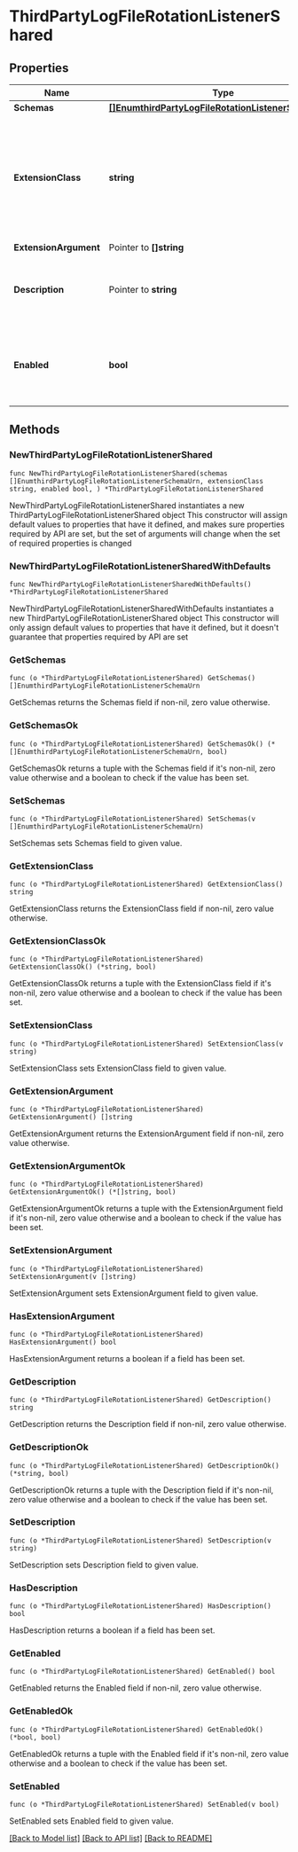 # ThirdPartyLogFileRotationListenerShared

## Properties

Name | Type | Description | Notes
------------ | ------------- | ------------- | -------------
**Schemas** | [**[]EnumthirdPartyLogFileRotationListenerSchemaUrn**](EnumthirdPartyLogFileRotationListenerSchemaUrn.md) |  | 
**ExtensionClass** | **string** | The fully-qualified name of the Java class providing the logic for the Third Party Log File Rotation Listener. | 
**ExtensionArgument** | Pointer to **[]string** |  | [optional] 
**Description** | Pointer to **string** | A description for this Log File Rotation Listener | [optional] 
**Enabled** | **bool** | Indicates whether the Log File Rotation Listener is enabled for use. | 

## Methods

### NewThirdPartyLogFileRotationListenerShared

`func NewThirdPartyLogFileRotationListenerShared(schemas []EnumthirdPartyLogFileRotationListenerSchemaUrn, extensionClass string, enabled bool, ) *ThirdPartyLogFileRotationListenerShared`

NewThirdPartyLogFileRotationListenerShared instantiates a new ThirdPartyLogFileRotationListenerShared object
This constructor will assign default values to properties that have it defined,
and makes sure properties required by API are set, but the set of arguments
will change when the set of required properties is changed

### NewThirdPartyLogFileRotationListenerSharedWithDefaults

`func NewThirdPartyLogFileRotationListenerSharedWithDefaults() *ThirdPartyLogFileRotationListenerShared`

NewThirdPartyLogFileRotationListenerSharedWithDefaults instantiates a new ThirdPartyLogFileRotationListenerShared object
This constructor will only assign default values to properties that have it defined,
but it doesn't guarantee that properties required by API are set

### GetSchemas

`func (o *ThirdPartyLogFileRotationListenerShared) GetSchemas() []EnumthirdPartyLogFileRotationListenerSchemaUrn`

GetSchemas returns the Schemas field if non-nil, zero value otherwise.

### GetSchemasOk

`func (o *ThirdPartyLogFileRotationListenerShared) GetSchemasOk() (*[]EnumthirdPartyLogFileRotationListenerSchemaUrn, bool)`

GetSchemasOk returns a tuple with the Schemas field if it's non-nil, zero value otherwise
and a boolean to check if the value has been set.

### SetSchemas

`func (o *ThirdPartyLogFileRotationListenerShared) SetSchemas(v []EnumthirdPartyLogFileRotationListenerSchemaUrn)`

SetSchemas sets Schemas field to given value.


### GetExtensionClass

`func (o *ThirdPartyLogFileRotationListenerShared) GetExtensionClass() string`

GetExtensionClass returns the ExtensionClass field if non-nil, zero value otherwise.

### GetExtensionClassOk

`func (o *ThirdPartyLogFileRotationListenerShared) GetExtensionClassOk() (*string, bool)`

GetExtensionClassOk returns a tuple with the ExtensionClass field if it's non-nil, zero value otherwise
and a boolean to check if the value has been set.

### SetExtensionClass

`func (o *ThirdPartyLogFileRotationListenerShared) SetExtensionClass(v string)`

SetExtensionClass sets ExtensionClass field to given value.


### GetExtensionArgument

`func (o *ThirdPartyLogFileRotationListenerShared) GetExtensionArgument() []string`

GetExtensionArgument returns the ExtensionArgument field if non-nil, zero value otherwise.

### GetExtensionArgumentOk

`func (o *ThirdPartyLogFileRotationListenerShared) GetExtensionArgumentOk() (*[]string, bool)`

GetExtensionArgumentOk returns a tuple with the ExtensionArgument field if it's non-nil, zero value otherwise
and a boolean to check if the value has been set.

### SetExtensionArgument

`func (o *ThirdPartyLogFileRotationListenerShared) SetExtensionArgument(v []string)`

SetExtensionArgument sets ExtensionArgument field to given value.

### HasExtensionArgument

`func (o *ThirdPartyLogFileRotationListenerShared) HasExtensionArgument() bool`

HasExtensionArgument returns a boolean if a field has been set.

### GetDescription

`func (o *ThirdPartyLogFileRotationListenerShared) GetDescription() string`

GetDescription returns the Description field if non-nil, zero value otherwise.

### GetDescriptionOk

`func (o *ThirdPartyLogFileRotationListenerShared) GetDescriptionOk() (*string, bool)`

GetDescriptionOk returns a tuple with the Description field if it's non-nil, zero value otherwise
and a boolean to check if the value has been set.

### SetDescription

`func (o *ThirdPartyLogFileRotationListenerShared) SetDescription(v string)`

SetDescription sets Description field to given value.

### HasDescription

`func (o *ThirdPartyLogFileRotationListenerShared) HasDescription() bool`

HasDescription returns a boolean if a field has been set.

### GetEnabled

`func (o *ThirdPartyLogFileRotationListenerShared) GetEnabled() bool`

GetEnabled returns the Enabled field if non-nil, zero value otherwise.

### GetEnabledOk

`func (o *ThirdPartyLogFileRotationListenerShared) GetEnabledOk() (*bool, bool)`

GetEnabledOk returns a tuple with the Enabled field if it's non-nil, zero value otherwise
and a boolean to check if the value has been set.

### SetEnabled

`func (o *ThirdPartyLogFileRotationListenerShared) SetEnabled(v bool)`

SetEnabled sets Enabled field to given value.



[[Back to Model list]](../README.md#documentation-for-models) [[Back to API list]](../README.md#documentation-for-api-endpoints) [[Back to README]](../README.md)


